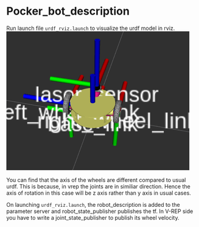 # Pocker_bot_description
Run launch file `urdf_rviz.launch` to visualize the urdf model in rviz.
![alt text](tf/tf_frame.png)

You can find that the axis of the wheels are different compared to usual urdf. This is because, in vrep the joints are in similiar direction. Hence the axis of rotation in this case will be z axis rather than y axis in usual cases.

On launching `urdf_rviz.launch`, the robot_description is added to the parameter server and robot_state_publisher publishes the tf. In V-REP side you have to write a joint_state_publisher to publish its wheel velocity.

